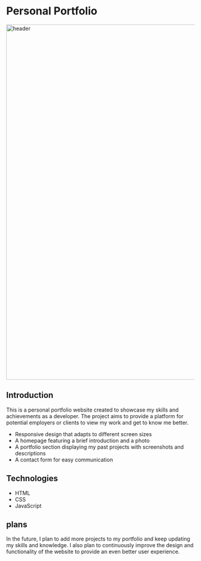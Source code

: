 # Personal Portfolio


<img width="947" alt="header" src="(https://github.com/user-attachments/assets/f182a730-0cf2-40c3-8369-3d955b30cac6)
">


## Introduction
This is a personal portfolio website created to showcase my skills and achievements as a developer. The project aims to provide a platform for potential employers or clients to view my work and get to know me better.


* Responsive design that adapts to different screen sizes
* A homepage featuring a brief introduction and a photo
* A portfolio section displaying my past projects with screenshots and descriptions
* A contact form for easy communication

## Technologies
* HTML
* CSS
* JavaScript
 

## plans
In the future, I plan to add more projects to my portfolio and keep updating my skills and knowledge. I also plan to continuously improve the design and functionality of the website to provide an even better user experience.

